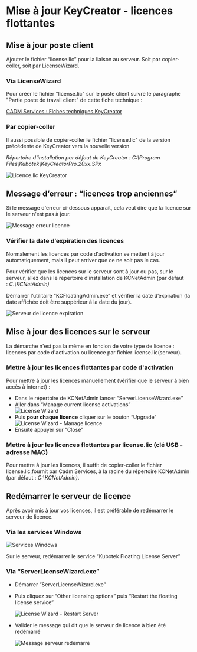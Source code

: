 # Mise à jour KeyCreator - licences flottantes

## Mise à jour poste client

Ajouter le fichier “license.lic” pour la liaison au serveur. Soit par copier-coller, soit par LicenseWizard.

### Via LicenseWizard

Pour créer le fichier "license.lic" sur le poste client suivre le paragraphe "Partie poste de travail client" de cette fiche technique :

[CADM Services : Fiches techniques KeyCreator](public/guide-dinstallation-serveur?id=partie-poste-de-travail-client)

### Par copier-coller

Il aussi possible de copier-coller le fichier "license.lic" de la version précédente de KeyCreator vers la nouvelle version

*Répertoire d'installation par défaut de KeyCreator : C:\Program Files\Kubotek\KeyCreatorPro.20xx.SPx*

![Licence.lic KeyCreator](../assets/images_fiches/maj-keycreator-licences-flottantes/explorer_licence.png   ':size=75%')


## Message d’erreur : “licences trop anciennes”

Si le message d'erreur ci-dessous apparait, cela veut dire que la licence sur le serveur n'est pas à jour.

![Message erreur licence](../assets/images_fiches/maj-keycreator-licences-flottantes/msg-erreur-licence.png  ':size=75%')

### Vérifier la date d’expiration des licences

Normalement les licences par code d'activation se mettent à jour automatiquement, mais il peut arriver que ce ne soit pas le cas.

Pour vérifier que les licences sur le serveur sont à jour ou pas, sur le serveur, allez dans le répertoire d’installation de KCNetAdmin (par défaut : *C:\KCNetAdmin)*

Démarrer l’utilitaire “KCFloatingAdmin.exe” et vérifier la date d’expiration (la date affichée doit être suppérieur à la date du jour).

![Serveur de licence expiration](../assets/images_fiches/maj-keycreator-licences-flottantes/serveur_licence_expire.png   ':size=75%')

## Mise à jour des licences sur le serveur

La démarche n'est pas la même en foncion de votre type de licence : licences par code d'activation ou licence par fichier license.lic(serveur).

### Mettre à jour les licences flottantes par code d'activation

Pour mettre à jour les licences manuellement (vérifier que le serveur à bien accès à internet) :

- Dans le répertoire de KCNetAdmin lancer “ServerLicenseWizard.exe”
- Aller dans “Manage current license activations”  
    ![License Wizard](../assets/images_fiches/maj-keycreator-licences-flottantes/lw_home.png   ':size=75%')
- Puis **pour chaque licence** cliquer sur le bouton “Upgrade”  
    ![License Wizard - Manage licence](../assets/images_fiches/maj-keycreator-licences-flottantes/lw_manage_licence.png   ':size=75%')
- Ensuite appuyer sur “Close”

### Mettre à jour les licences flottantes par license.lic (clé USB - adresse MAC)

Pour mettre à jour les licences, il suffit de copier-coller le fichier license.lic,fournit par Cadm Services, à la racine du répertoire KCNetAdmin (par défaut : *C:\KCNetAdmin)*.

## Redémarrer le serveur de licence

Après avoir mis à jour vos licences, il est préférable de redémarrer le serveur de licence.

### Via les services Windows

![Services Windows](../assets/images_fiches/maj-keycreator-licences-flottantes/services_windows.png)


Sur le serveur, redémarrer le service “Kubotek Floating License Server”

### Via “ServerLicenseWizard.exe”

- Démarrer “ServerLicenseWizard.exe”
- Puis cliquez sur “Other licensing options” puis “Restart the floating license service”
    
    ![License Wizard - Restart Server](../assets/images_fiches/maj-keycreator-licences-flottantes/lw_restart_server.png   ':size=75%')
    

- Valider le message qui dit que le serveur de licence à bien été redémarré
    
    ![Message serveur redémarré](../assets/images_fiches/maj-keycreator-licences-flottantes/msg_server_restarted.png)
    